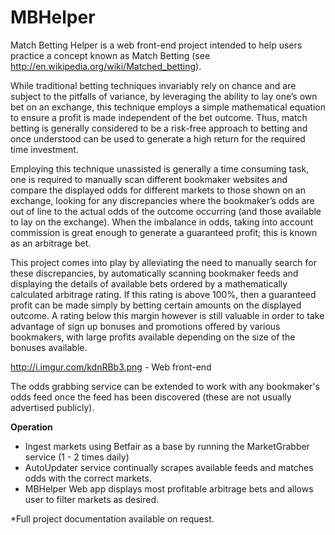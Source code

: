 # MBHelper

Match Betting Helper is a web front-end project intended to help users practice a concept known as Match Betting (see http://en.wikipedia.org/wiki/Matched_betting). 

While traditional betting techniques invariably rely on chance and are subject to the pitfalls of variance, by leveraging the ability to lay one’s own bet on an exchange, this technique employs a simple mathematical equation to ensure a profit is made independent of the bet outcome. Thus, match betting is generally considered to be a risk-free approach to betting and once understood can be used to generate a high return for the required time investment. 

Employing this technique unassisted is generally a time consuming task, one is required to manually scan different bookmaker websites and compare the displayed odds for different markets to those shown on an exchange, looking for any discrepancies where the bookmaker’s odds are out of line to the actual odds of the outcome occurring (and those available to lay on the exchange). When the imbalance in odds, taking into account commission is great enough to generate a guaranteed profit; this is known as an arbitrage bet. 

This project comes into play by alleviating the need to manually search for these discrepancies, by automatically scanning bookmaker feeds and displaying the details of available bets ordered by a mathematically calculated arbitrage rating. If this rating is above 100%, then a guaranteed profit can be made simply by betting certain amounts on the displayed outcome. A rating below this margin however is still valuable in order to take advantage of sign up bonuses and promotions offered by various bookmakers, with large profits available depending on the size of the bonuses available.

http://i.imgur.com/kdnRBb3.png - Web front-end

The odds grabbing service can be extended to work with any bookmaker's odds feed once the feed has been discovered (these are not usually advertised publicly).

<b>Operation</b>
- Ingest markets using Betfair as a base by running the MarketGrabber service (1 - 2 times daily)
- AutoUpdater service continually scrapes available feeds and matches odds with the correct markets.
- MBHelper Web app displays most profitable arbitrage bets and allows user to filter markets as desired.

*Full project documentation available on request.
